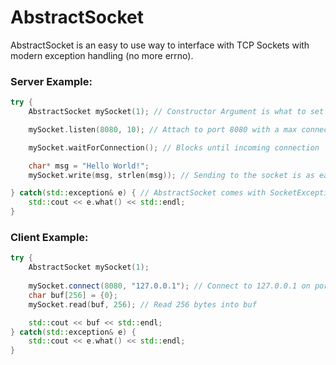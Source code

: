 # AbstractSocket
AbstractSocket is an easy to use way to interface with TCP Sockets with modern exception handling (no more errno).

### Server Example:
```c++
try {
	AbstractSocket mySocket(1); // Constructor Argument is what to set SO_REUSEADDR to (useful when dealing with local addresses)

	mySocket.listen(8080, 10); // Attach to port 8080 with a max connection queue of 10

	mySocket.waitForConnection(); // Blocks until incoming connection

	char* msg = "Hello World!";
	mySocket.write(msg, strlen(msg)); // Sending to the socket is as easy as that

} catch(std::exception& e) { // AbstractSocket comes with SocketException, which inherits from std::exception
	std::cout << e.what() << std::endl;
}
```
### Client Example:
```c++
try {
	AbstractSocket mySocket(1);
	
	mySocket.connect(8080, "127.0.0.1"); // Connect to 127.0.0.1 on port 8080
	char buf[256] = {0};
	mySocket.read(buf, 256); // Read 256 bytes into buf

	std::cout << buf << std::endl;
} catch(std::exception& e) {
	std::cout << e.what() << std::endl;
}
```
